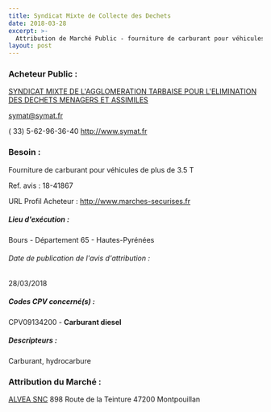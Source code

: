 ```yaml
---
title: Syndicat Mixte de Collecte des Dechets
date: 2018-03-28
excerpt: >-
  Attribution de Marché Public - fourniture de carburant pour véhicules de plus de 3.5 tonnes
layout: post
---
```


### Acheteur Public : 
<a href="/acheteur-138/siren-256500869"> SYNDICAT MIXTE DE L'AGGLOMERATION TARBAISE POUR L'ELIMINATION DES DECHETS MENAGERS ET ASSIMILES</a><br/>



symat@symat.fr

( 33) 5-62-96-36-40
http://www.symat.fr
### Besoin :

Fourniture de carburant pour véhicules de plus de 3.5 T

Ref. avis : 18-41867

URL Profil Acheteur : http://www.marches-securises.fr

##### Lieu d'exécution :

Bours - Département 65 - Hautes-Pyrénées

###### Date de publication de l'avis d'attribution : 
28/03/2018

##### Codes CPV concerné(s) :
CPV09134200 - **Carburant diesel** <br/>

##### Descripteurs :
Carburant, hydrocarbure <br/>

### Attribution du Marché :
<a href="/entreprise-546/siren-324958198"> ALVEA SNC</a>    898 Route de la Teinture 47200 Montpouillan <br/>
